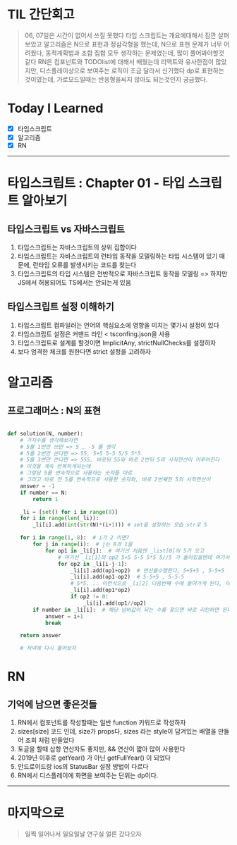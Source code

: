 # TIL 간단회고

> 06, 07일은 시간이 없어서 쓰질 못했다
> 타입 스크립트는 개요에대해서 잠깐 살펴보았고
> 알고리즘은 N으로 표현과 정삼각형을 했는데, N으로 표현 문제가 너무 어려웠다, 동적계획법과 조합 집합 모두 생각하는 문제였는데, 많이 풀어봐야할것 같다
> RN은 컴포넌트와 TODOlist에 대해서 배웠는데 리액트와 유사한점이 많았지만, 디스플레이상으로 보여주는 로직이 조금 달라서 신기했다 dp로 표현하는것이였는데, 가로모드일때는 반응형을씨지 않아도 되는것인지 궁금했다.

# Today I Learned

- [x] 타입스크립트
- [x] 알고리즘
- [x] RN

---

# 타입스크립트 : Chapter 01 - 타입 스크립트 알아보기

## 타입스크립트 vs 자바스크립트

1. 타입스크립트는 자바스크립트의 상위 집합이다
2. 타입스크립트는 자바스크립트의 런타임 동작을 모델링하는 타입 시스템이 있기 때문에, 런타임 오류를 발생시키는 코드를 찾는다
3. 타입스크립트의 타입 시스템은 전반적으로 자바스크립트 동작을 모델링 => 하지만 JS에서 허용되어도 TS에서는 안되는게 있음

## 타입스크립트 설정 이해하기

1. 타입스크립트 컴파일러는 언어의 핵심요소에 영향을 미치는 몇가시 설정이 있다
2. 타입스크립트 설정은 커맨드 라인 < tsconfing.json을 사용
3. 타입스크립트로 설계를 할것이면 ImplicitAny, strictNullChecks를 설정하자
4. 보다 엄격한 체크를 원한다면 strict 설정을 고려하자

# 알고리즘

## 프로그래머스 : N의 표현

```python

def solution(N, number):
    # 가지수를 생각해보자면
    # 5를 1번만 쓰먄 => 5 , -5 를 생각
    # 5를 2번만 쓴다면 => 55, 5+5 5-5 5/5 5*5
    # 5를 3번만 쓴다면 => 555, 바로뒤 55와 바로 2번뒤 5의 사칙연산이 이루어진다
    # 이것을 계속 반복하게되는데
    # 그렇담 5를 연속적으로 사용하는 숫자들 따로
    # 그리고 바로 전 5를 연속적으로 사용한 숫자와, 바로 2번째전 5의 사칙연산이
    answer = -1
    if number == N:
        return 1

    _li = [set() for i in range(8)]
    for i in range(len(_li)):
        _li[i].add(int(str(N)*(i+1))) # set을 설정하는 모습 str로 5

    for i in range(1, 8):  # i가 2 이면?
        for j in range(i):  # j는 0과 1을
            for op1 in _li[j]:  # 여기선 처음엔 _list[0]의 5가 오고
                # 여기선 _li[1]의 op2 5+5 5-5 5*5 5//5 가 들어있을텐데 여기서 5+5가 먼저 들어가겠지,  끝나면 다음 5-5가 들어간다
                for op2 in _li[i-j-1]:
                    _li[i].add(op1+op2)  # 연산을수행한다, 5+5+5 , 5-5+5
                    _li[i].add(op1-op2)  # 5-5+5 , 5-5-5
                    # 5*5. .. 이런식으로 _li[2] 다음번쨰 수에 들어가게 된다, 이런식으로 리스트를 만들어나가고
                    _li[i].add(op1*op2)
                    if op2 != 0:
                        _li[i].add(op1//op2)
        if number in _li[i]:  # 해당 넘버값이 되는 수를 찾으면 바로 리턴하면 된다.
            answer = i+1
            break

    return answer

    # 저녁에 다시 풀어보자

```

# RN

## 기억에 남으면 좋은것들

1. RN에서 컴포넌트를 작성할때는 일반 function 키워드로 작성하자
2. sizes[size] 코드 인데, size가 props다, sizes 라는 style이 담겨있는 배열을 만들어 조회 처럼 만들었다
3. 토글을 할때 삼항 연산자도 좋지만, && 연산이 짧아 많이 사용한다
4. 2019년 이후로 getYear() 가 아닌 getFullYear() 이 되었다
5. 안드로이드랑 ios의 StatusBar 설정 방법이 다르다
6. RN에서 디스플레이에 화면을 보여주는 단위는 dp이다.

---

# 마지막으로

> 일찍 일어나서 일요일날 연구실 얼른 갔다오자
